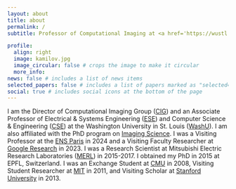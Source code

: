 ```yaml
---
layout: about
title: about
permalink: /
subtitle: Professor of Computational Imaging at <a href='https://wustl.edu/'>WashU</a>.

profile:
  align: right
  image: kamilov.jpg
  image_circular: false # crops the image to make it circular
  more_info:
news: false # includes a list of news items
selected_papers: false # includes a list of papers marked as "selected={true}"
social: true # includes social icons at the bottom of the page
---
```


I am the Director of Computational Imaging Group ([CIG](https://cigroup.wustl.edu/)) and an Associate Professor of Electrical & Systems Engineering ([ESE](https://ese.wustl.edu)) and Computer Science & Engineering ([CSE](https://cse.wustl.edu)) at the Washington University in St. Louis ([WashU](https://wustl.edu)). I am also affiliated with the PhD program on [Imaging Science](https://engineering.wustl.edu/academics/programs/imaging-science). I was a Visiting Professor at the [ENS Paris](https://www.ens.psl.eu/en) in 2024 and a Visiting Faculty Researcher at [Google Research](https://research.google/) in 2023. I was a Research Scientist at Mitsubishi Electric Research Laboratories ([MERL](https://www.merl.com/)) in 2015-2017. I obtained my PhD in 2015 at EPFL, Switzerland. I was
an Exchange Student at [CMU](https://www.cmu.edu/) in 2008, Visiting Student Researcher at [MIT](https://web.mit.edu/) in 2011, and Visiting Scholar at [Stanford University](https://www.stanford.edu/) in 2013.
